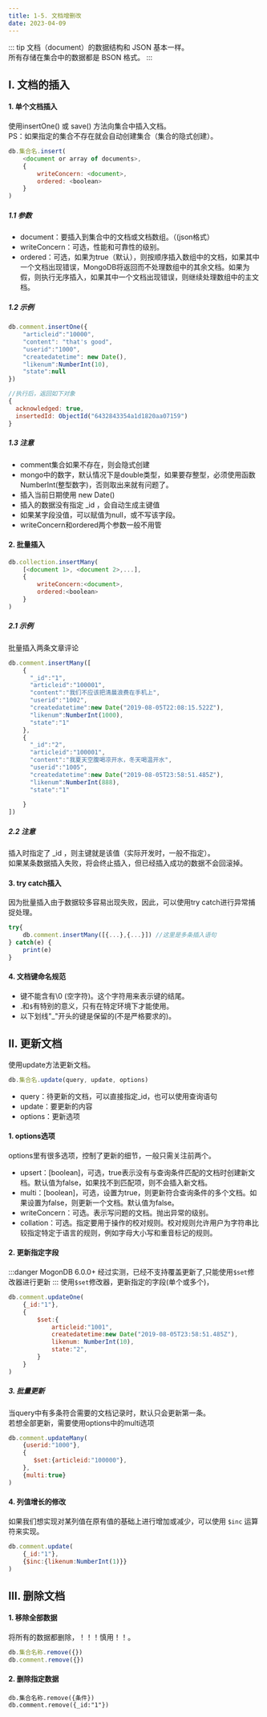 ```yaml
---
title: 1-5. 文档增删改
date: 2023-04-09
---
```

::: tip
文档（document）的数据结构和 JSON 基本一样。  
所有存储在集合中的数据都是 BSON 格式。
:::

## Ⅰ. 文档的插入
#### 1. 单个文档插入
使用insertOne() 或 save() 方法向集合中插入文档。  
PS：如果指定的集合不存在就会自动创建集合（集合的隐式创建）。
```js
db.集合名.insert(
    <document or array of documents>,
    {
        writeConcern: <document>,
        ordered: <boolean>
    }
)
```
##### 1.1 参数
- document：要插入到集合中的文档或文档数组。（(json格式）
- writeConcern：可选，性能和可靠性的级别。
- ordered：可选，如果为true（默认），则按顺序插入数组中的文档，如果其中一个文档出现错误，MongoDB将返回而不处理数组中的其余文档。如果为假，则执行无序插入，如果其中一个文档出现错误，则继续处理数组中的主文档。

##### 1.2 示例
```js
db.comment.insertOne({
    "articleid":"10000",
    "content": "that's good",
    "userid":"1000",
    "createdatetime": new Date(),
    "likenum":NumberInt(10),
    "state":null
})

//执行后，返回如下对象
{
  acknowledged: true,
  insertedId: ObjectId("6432843354a1d1820aa07159")
}
```

##### 1.3 注意
- comment集合如果不存在，则会隐式创建
- mongo中的数字，默认情况下是double类型，如果要存整型，必须使用函数NumberInt(整型数字)，否则取出来就有问题了。
- 插入当前日期使用 new Date()
- 插入的数据没有指定 _id ，会自动生成主键值
- 如果某字段没值，可以赋值为null，或不写该字段。
- writeConcern和ordered两个参数一般不用管

#### 2. 批量插入
```js
db.collection.insertMany(
    [<document 1>, <document 2>,...],
    {
        writeConcern:<document>,
        ordered:<boolean>
    }
)
```
##### 2.1 示例
批量插入两条文章评论
```js
db.comment.insertMany([
    {
      "_id":"1",
      "articleid":"100001",
      "content":"我们不应该把清晨浪费在手机上",
      "userid":"1002",
      "createdatetime":new Date("2019-08-05T22:08:15.522Z"),
      "likenum":NumberInt(1000),
      "state":"1"
    },
    {
      "_id":"2",
      "articleid":"100001",
      "content":"我夏天空腹喝凉开水，冬天喝温开水",
      "userid":"1005",
      "createdatetime":new Date("2019-08-05T23:58:51.485Z"),
      "likenum":NumberInt(888),
      "state":"1"
 
    }
])
```

##### 2.2 注意
插入时指定了 _id ，则主键就是该值（实际开发时，一般不指定）。  
如果某条数据插入失败，将会终止插入，但已经插入成功的数据不会回滚掉。


#### 3. try catch插入
因为批量插入由于数据较多容易出现失败，因此，可以使用try catch进行异常捕捉处理。
```js
try{
    db.comment.insertMany([{...},{...}]) //这里是多条插入语句
} catch(e) {
    print(e)
}

```

#### 4. 文档键命名规范
- 键不能含有\0 (空字符)。这个字符用来表示键的结尾。
- .和`$`有特别的意义，只有在特定环境下才能使用。
- 以下划线"_"开头的键是保留的(不是严格要求的)。



## Ⅱ. 更新文档
使用update方法更新文档。
```js
db.集合名.update(query, update, options)
```
- query：待更新的文档，可以直接指定_id，也可以使用查询语句
- update：要更新的内容
- options：更新选项

#### 1. options选项
options里有很多选项，控制了更新的细节，一般只需关注前两个。
- upsert：[boolean]，可选，true表示没有与查询条件匹配的文档时创建新文档。默认值为false，如果找不到匹配项，则不会插入新文档。
- multi：[boolean]，可选，设置为true，则更新符合查询条件的多个文档。如果设置为false，则更新一个文档。默认值为false。
- writeConcern：可选。表示写问题的文档。抛出异常的级别。
- collation：可选。指定要用于操作的校对规则。校对规则允许用户为字符串比较指定特定于语言的规则，例如字母大小写和重音标记的规则。

#### 2. 更新指定字段
:::danger
MogonDB 6.0.0+ 经过实测，已经不支持覆盖更新了,只能使用`$set`修改器进行更新
:::
使用`$set`修改器，更新指定的字段(单个或多个)，

``` js
db.comment.updateOne(
    {_id:"1"},
    {
        $set:{
            articleid:"1001",
            createdatetime:new Date("2019-08-05T23:58:51.485Z"),
            likenum: NumberInt(10),
            state:"2",
        }
    }
)
```

##### 3. 批量更新
当query中有多条符合需要的文档记录时，默认只会更新第一条。  
若想全部更新，需要使用options中的multi选项
```js
db.comment.updateMany(
    {userid:"1000"},
    {
       $set:{articleid:"100000"},
    },
    {multi:true}
)
```

#### 4. 列值增长的修改
如果我们想实现对某列值在原有值的基础上进行增加或减少，可以使用 `$inc` 运算符来实现。
```js
db.comment.update(
    {_id:"1"},
    {$inc:{likenum:NumberInt(1)}}
)
```


## Ⅲ. 删除文档

#### 1. 移除全部数据
将所有的数据都删除，！！！慎用！！。

```js
db.集合名称.remove({})
db.comment.remove({})
```

#### 2. 删除指定数据

```
db.集合名称.remove({条件})
db.comment.remove({_id:"1"})
```
